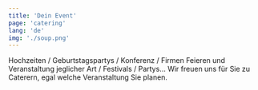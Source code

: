 ```yaml
---
title: 'Dein Event'
page: 'catering'
lang: 'de'
img: './soup.png'
---
```


Hochzeiten / Geburtstagspartys / Konferenz / Firmen Feieren und Veranstaltung jeglicher Art / Festivals / Partys... Wir freuen uns für Sie zu Caterern, egal welche Veranstaltung Sie planen.
